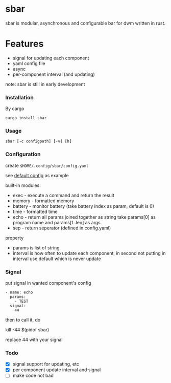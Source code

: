 # sbar

sbar is modular, asynchronous and configurable bar for dwm written in rust.

# Features

- signal for updating each component
- yaml config file
- async
- per-component interval (and updating)

note: sbar is still in early development

### Installation

By cargo

    cargo install sbar


### Usage

    sbar [-c configpath] [-v] [h]

### Configuration

create `$HOME/.config/sbar/config.yaml`

see [default config](https://github.com/sleepntsheep/sbar/blob/main/src/config.rs#L1) as example

built-in modules:
- exec - execute a command and return the result
- memory - formatted memory
- battery - monitor battery (take battery index as param, default is 0)
- time - formatted time
- echo - return all params joined together as string 
  take params[0] as program name and params[1..len] as args
- sep - return seperator (defined in config.yaml)

property
- params is list of string
- interval is how often to update each component, in second
  not putting in interval use default which is never update


### Signal

put signal in wanted component's config 

    - name: echo
      params:
        - TEST
      signal:
        44

then to call it, do 

  kill -44 $(pidof sbar)

replace 44 with your signal

### Todo

- [x] signal support for updating, etc
- [x] per component update interval and signal
- [ ] make code not bad

